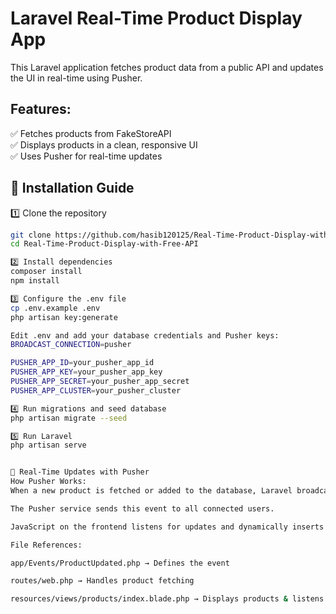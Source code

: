 # Laravel Real-Time Product Display App

This Laravel application fetches product data from a public API and updates the UI in real-time using Pusher.

## Features:
✅ Fetches products from FakeStoreAPI  
✅ Displays products in a clean, responsive UI  
✅ Uses Pusher for real-time updates  

## 🚀 Installation Guide

1️⃣ Clone the repository  
```sh
git clone https://github.com/hasib120125/Real-Time-Product-Display-with-Free-API.git
cd Real-Time-Product-Display-with-Free-API

2️⃣ Install dependencies
composer install
npm install

3️⃣ Configure the .env file
cp .env.example .env
php artisan key:generate

Edit .env and add your database credentials and Pusher keys:
BROADCAST_CONNECTION=pusher

PUSHER_APP_ID=your_pusher_app_id
PUSHER_APP_KEY=your_pusher_app_key
PUSHER_APP_SECRET=your_pusher_app_secret
PUSHER_APP_CLUSTER=your_pusher_cluster

4️⃣ Run migrations and seed database
php artisan migrate --seed

5️⃣ Run Laravel 
php artisan serve


🔴 Real-Time Updates with Pusher
How Pusher Works:
When a new product is fetched or added to the database, Laravel broadcasts an event (ProductUpdated).

The Pusher service sends this event to all connected users.

JavaScript on the frontend listens for updates and dynamically inserts new products into the page without a refresh.

File References:

app/Events/ProductUpdated.php → Defines the event

routes/web.php → Handles product fetching

resources/views/products/index.blade.php → Displays products & listens for updates



